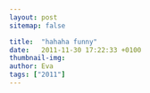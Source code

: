 ```yaml
---
layout: post
sitemap: false

title:  "hahaha funny"
date:   2011-11-30 17:22:33 +0100
thumbnail-img: 
author: Eva
tags: ["2011"]
---
```




